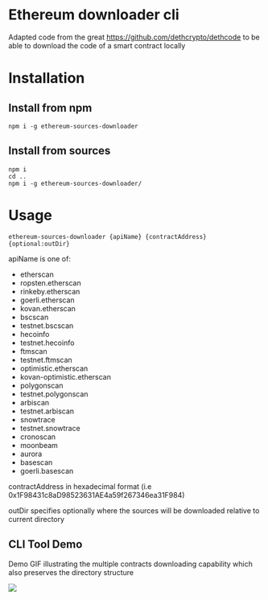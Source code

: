 # Ethereum downloader cli

Adapted code from the great https://github.com/dethcrypto/dethcode
to be able to download the code of a smart contract locally

# Installation 

## Install from npm

```
npm i -g ethereum-sources-downloader
```

## Install from sources
```
npm i
cd ..
npm i -g ethereum-sources-downloader/
```

# Usage
```
ethereum-sources-downloader {apiName} {contractAddress} {optional:outDir}
```

apiName is one of:
 - etherscan
 - ropsten.etherscan
 - rinkeby.etherscan
 - goerli.etherscan
 - kovan.etherscan
 - bscscan
 - testnet.bscscan
 - hecoinfo
 - testnet.hecoinfo
 - ftmscan
 - testnet.ftmscan
 - optimistic.etherscan
 - kovan-optimistic.etherscan
 - polygonscan
 - testnet.polygonscan
 - arbiscan
 - testnet.arbiscan
 - snowtrace
 - testnet.snowtrace
 - cronoscan
 - moonbeam
 - aurora
 - basescan
 - goerli.basescan

 contractAddress in hexadecimal format (i.e 0x1F98431c8aD98523631AE4a59f267346ea31F984)

 outDir specifies optionally where the sources will be downloaded relative to current directory


## CLI Tool Demo

Demo GIF illustrating the multiple contracts downloading capability which also preserves the directory structure

![](./essdemo.gif)
